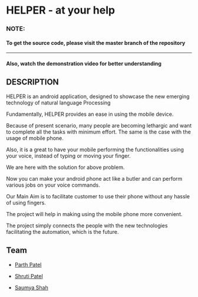 
# HELPER - at your help

### NOTE: 
#### To get the source code, please visit the master branch of the repository

----
#### Also, watch the demonstration video for better understanding

## DESCRIPTION

HELPER is an android application, designed to showcase the new emerging technology of natural language Processing

Fundamentally, HELPER provides an ease in using the mobile device.

Because of present scenario, many people are becoming lethargic and want to complete all the tasks with minimum effort. The same is the case with the usage of mobile phone. 

Also, it is a great to have your mobile performing the functionalities using your voice, instead of typing or moving your finger.

We are here with the solution for above problem. 

Now you can make your android phone act like a butler and can perform various jobs on your voice commands.

Our Main Aim is to facilitate customer to use their phone without any hassle of using fingers.


The project will help in making using the mobile phone more convenient.


The project simply connects the people with the new technologies facilitating the automation, which is the future.



## Team

- [Parth Patel](https://www.linkedin.com/in/parth-patel-784848194/)

- [Shruti Patel](https://www.linkedin.com/in/shruti-patel-6634401b7/)

- [Saumya Shah](https://www.linkedin.com/in/saumyashah26/)

